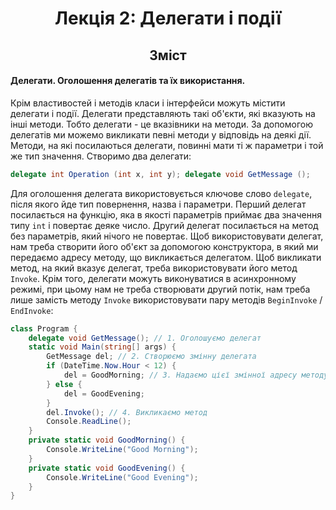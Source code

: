 <h1 align="center"> Лекція 2: Делегати і події </h1>

<h2 align="center"> Зміст </h2>

#### Делегати. Оголошення делегатів та їх використання.
  Крім властивостей і методів класи і інтерфейси можуть містити делегати і події. Делегати представляють такі об'єкти, які вказують на інші методи. Тобто делегати - це вказівники на методи. За допомогою делегатів ми можемо викликати певні методи у відповідь на деякі дії.
  Методи, на які посилаються делегати, повинні мати ті ж параметри і той же тип значення.
Створимо два делегати:
```cs
delegate int Operation (int x, int y); delegate void GetMessage ();
```

  Для оголошення делегата використовується ключове слово `delegate`, після якого йде тип повернення, назва і параметри. Перший делегат посилається на функцію, яка в якості параметрів приймає два значення типу `int` і повертає деяке число. Другий делегат посилається на метод без параметрів, який нічого не повертає.
  Щоб використовувати делегат, нам треба створити його об'єкт за допомогою конструктора, в який ми передаємо адресу методу, що викликається делегатом. Щоб викликати метод, на який вказує делегат, треба використовувати його метод `Invoke`. Крім того, делегати можуть виконуватися в асинхронному режимі, при цьому нам не треба створювати другий потік, нам треба лише замість методу `Invoke` використовувати пару методів `BeginInvoke` / `EndInvoke`:


```cs
class Program {
    delegate void GetMessage(); // 1. Оголошуємо делегат
    static void Main(string[] args) {
        GetMessage del; // 2. Створюємо змінну делегата
        if (DateTime.Now.Hour < 12) {
            del = GoodMorning; // 3. Надаємо цієї змінної адресу методу }
        } else {
            del = GoodEvening;
        }
        del.Invoke(); // 4. Викликаємо метод
        Console.ReadLine();
    }
    private static void GoodMorning() {
        Console.WriteLine("Good Morning");
    }
    private static void GoodEvening() {
        Console.WriteLine("Good Evening");
    }
}
```
